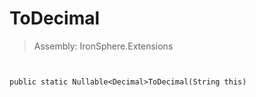 ﻿

# ToDecimal

> Assembly: IronSphere.Extensions



```


public static Nullable<Decimal>ToDecimal(String this)
```